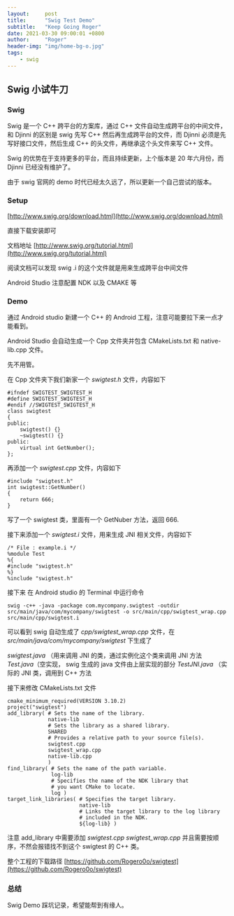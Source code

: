 ```yaml
---
layout:     post
title:      "Swig Test Demo"
subtitle:   "Keep Going Roger"
date: 2021-03-30 09:00:01 +0800
author:     "Roger"
header-img: "img/home-bg-o.jpg"
tags:
    - swig
---
```

Swig 小试牛刀
---

### Swig

Swig 是一个 C++ 跨平台的方案库，通过 C++ 文件自动生成跨平台的中间文件，和 Djinni 的区别是 swig 先写 C++ 然后再生成跨平台的文件，而 Djinni 必须是先写好接口文件，然后生成 C++ 的头文件，再继承这个头文件来写 C++ 文件。

Swig 的优势在于支持更多的平台，而且持续更新，上个版本是 20 年六月份，而 Djinni 已经没有维护了。

由于 swig 官网的 demo 时代已经太久远了，所以更新一个自己尝试的版本。

### Setup

[http://www.swig.org/download.html](http://www.swig.org/download.html)

直接下载安装即可

文档地址 [http://www.swig.org/tutorial.html](http://www.swig.org/tutorial.html) 

阅读文档可以发现 swig .i 的这个文件就是用来生成跨平台中间文件

Android Studio 注意配置 NDK 以及 CMAKE 等

### Demo

通过 Android studio 新建一个 C++ 的 Android 工程，注意可能要拉下来一点才能看到。

Android Studio 会自动生成一个 Cpp 文件夹并包含 CMakeLists.txt 和 native-lib.cpp 文件。

先不用管。

在 Cpp 文件夹下我们新家一个 *swigtest.h* 文件，内容如下

	
	#ifndef SWIGTEST_SWIGTEST_H
	#define SWIGTEST_SWIGTEST_H
	#endif //SWIGTEST_SWIGTEST_H
	class swigtest
	{
	public:
	    swigtest() {}
	    ~swigtest() {}
	public:
	    virtual int GetNumber();
	};

再添加一个 *swigtest.cpp* 文件，内容如下

	#include "swigtest.h"
	int swigtest::GetNumber()
	{
	    return 666;
	}

写了一个 swigtest 类，里面有一个 GetNuber 方法，返回 666.

接下来添加一个 *swigtest.i* 文件，用来生成 JNI 相关文件，内容如下

	/* File : example.i */
	%module Test
	%{
	#include "swigtest.h"
	%}
	%include "swigtest.h"

接下来 在 Android studio 的 Terminal 中运行命令

	swig -c++ -java -package com.mycompany.swigtest -outdir src/main/java/com/mycompany/swigtest -o src/main/cpp/swigtest_wrap.cpp src/main/cpp/swigtest.i

可以看到 swig 自动生成了 *cpp/swigtest_wrap.cpp* 文件，在 *src/main/java/com/mycompany/swigtest* 下生成了 

*swigtest.java* （用来调用 JNI 的类，通过实例化这个类来调用 JNI 方法 
*Test.java*（空实现， swig 生成的 java 文件由上层实现的部分 
*TestJNI.java* （实际的 JNI 类，调用到 C++ 方法

接下来修改 CMakeLists.txt 文件

	cmake_minimum_required(VERSION 3.10.2)
	project("swigtest")
	add_library( # Sets the name of the library.
	             native-lib
	             # Sets the library as a shared library.
	             SHARED
	             # Provides a relative path to your source file(s).
	             swigtest.cpp
	             swigtest_wrap.cpp
	             native-lib.cpp
	             )
	find_library( # Sets the name of the path variable.
	              log-lib
	              # Specifies the name of the NDK library that
	              # you want CMake to locate.
	              log )
	target_link_libraries( # Specifies the target library.
	                       native-lib
	                       # Links the target library to the log library
	                       # included in the NDK.
	                       ${log-lib} )

注意 add_library 中需要添加 *swigtest.cpp* *swigtest_wrap.cpp* 并且需要按顺序，不然会报错找不到这个 swigtest 的 C++ 类。

整个工程的下载路径 [https://github.com/Rogero0o/swigtest](https://github.com/Rogero0o/swigtest)

### 总结

Swig Demo 踩坑记录，希望能帮到有缘人。
